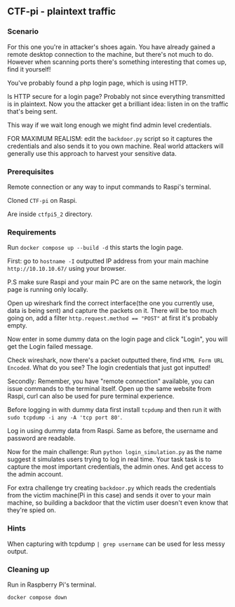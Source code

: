 ## CTF-pi - plaintext traffic

### Scenario

For this one you're in attacker's shoes again. You have already gained a remote desktop connection to the machine, but there's not much to do. However when scanning ports there's something interesting that comes up, find it yourself!

You've probably found a php login page, which is using HTTP.

Is HTTP secure for a login page? Probably not since everything transmitted is in plaintext.
Now you the attacker get a brilliant idea: listen in on the traffic that's being sent.

This way if we wait long enough we might find admin level credentials.


FOR MAXIMUM REALISM: edit the `backdoor.py` script so it captures the credentials and also sends it to you own machine. Real world attackers will generally use this approach to harvest your sensitive data.

### Prerequisites

Remote connection or any way to input commands to Raspi's terminal.

Cloned `CTF-pi` on Raspi.

Are inside `ctfpi5_2` directory.


### Requirements

Run `docker compose up --build -d` this starts the login page.

First: go to `hostname -I` outputted IP address from your main machine `http://10.10.10.67/` using your browser.

P.S make sure Raspi and your main PC are on the same network, the login page is running only locally.

Open up wireshark find the correct interface(the one you currently use, data is being sent) and capture the packets on it. There will be too much going on, add a filter `http.request.method == "POST"` at first it's probably empty.

Now enter in some dummy data on the login page and click "Login", you will get the Login failed message. 

Check wireshark, now there's a packet outputted there, find `HTML Form URL Encoded`. What do you see? The login credentials that just got inputted!

Secondly: Remember, you have "remote connection" available, you can issue commands to the terminal itself. Open up the same website from Raspi, curl can also be used for pure terminal experience. 

Before logging in with dummy data first install `tcpdump` and then run it with `sudo tcpdump -i any -A 'tcp port 80'`.

Log in using dummy data from Raspi. Same as before, the username and password are readable.

Now for the main challenge: Run `python login_simulation.py` as the name suggest it simulates users trying to log in real time. Your task task is to capture the most important credentials, the admin ones. And get access to the admin account.

For extra challenge try creating `backdoor.py` which reads the credentials from the victim machine(Pi in this case) and sends it over to your main machine, so building a backdoor that the victim user doesn't even know that they're spied on.

### **Hints**

When capturing with tcpdump `| grep username` can be used for less messy output.

### Cleaning up

Run in Raspberry Pi's terminal.
```
docker compose down
```